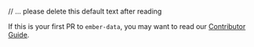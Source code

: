 // ... please delete this default text after reading

If this is your first PR to `ember-data`, you may want to read our [Contributor Guide](https://github.com/emberjs/data/blob/master/CONTRIBUTING.md).
